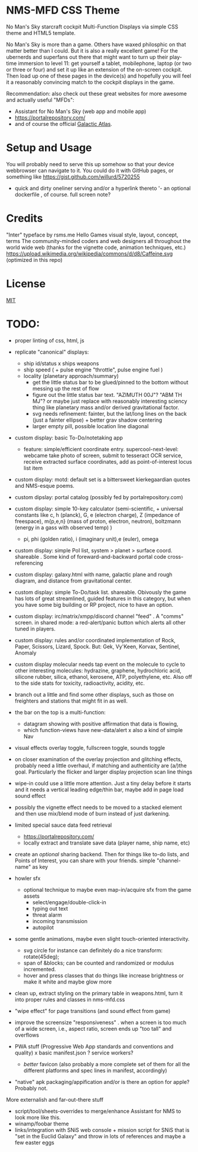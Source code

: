 # NMS-MFD CSS Theme 

No Man's Sky starcraft cockpit Multi-Function Displays via simple CSS theme and HTML5 template.

No Man's Sky is more than a game. Others have waxed philosphic on that matter better than I could. But it is also a really excellent game!
For the ubernerds and superfans out there that might want to turn up their play-time immersion to level 11:
get yourself a tablet, mobilephone, laptop (or two or three or four) and set it up like an extension of the on-screen cockpit. Then load up one of these pages in the device(s) and hopefully you will feel it a reasonably convincing match to the cockpit displays in the game.

Recommendation: also check out these great websites for more awesome and actually useful "MFDs":
 - Assistant for No Man's Sky  (web app and mobile app)
 - https://portalrepository.com/
 - and of course the official [Galactic Atlas](https://galacticatlas.nomanssky.com/).


# Setup and Usage
You will probably need to serve this up somehow so that your device webbrowser can navigate to it. You could do it with GitHub pages, or something like https://gist.github.com/willurd/5720255
- quick and dirty oneliner serving  and/or a hyperlink thereto
	'- an optional dockerfile , of course.
full screen note?


# Credits
"Inter" typeface by rsms.me
Hello Games visual style, layout, concept, terms
The community-minded coders and web designers all throughout the world wide web (thanks for the vignette code, animation techniques, etc.)
https://upload.wikimedia.org/wikipedia/commons/d/d8/Caffeine.svg (optimized in this repo)

# License
[MIT](https://rem.mit-license.org/license.htm)


# TODO:
 - proper linting of css, html, js

 - replicate "canonical" displays: 
	- ship id/status
	x ships weapons
	- ship speed ( + pulse engine "throttle", pulse engine fuel )
	- locality (planetary approach/summary)
		- get the little status bar to be glued/pinned to the bottom without messing up the rest of flow
		- figure out the little status bar text. "AZIMUTH 00J"? "ABM TH MJ"?  or maybe just replace with reasonably interesting sciency thing like planetary mass and/or derived gravitational factor.
		- svg needs refinement: fainter, but the lat/long lines on the back (just a fainter ellipse) + better grav shadow centering 
		- larger empty pill, possible location line diagonal

 - custom display: basic To-Do/notetaking app
	- feature: simple/efficient coordinate entry. supercool-next-level: webcame take photo of screen, submit to tesseract OCR service, receive extracted surface coordinates, add as point-of-interest locus list item

 - custom display: motd: default set is a bittersweet kierkegaardian quotes and NMS-esque poems.

 - custom dipslay: portal catalog (possibly fed by portalrepository.com)

 - custom display: simple 10-key calculator (semi-scientific, + universal constants like c, h (planck), G, e (electron charge), Z (impedance of freespace), m{p,e,n} (mass of proton, electron, neutron),  boltzmann (energy in a gass with observed temp) )
	- pi, phi (golden ratio), i (imaginary unit),e (euler), omega 

 - custom display: simple PoI list, system > planet > surface coord. shareable . Some kind of foreward-and-backward portal code cross-referencing

 - custom display: galaxy.html with name, galactic plane and rough diagram, and distance from gravitational center.

 - custom display: simple To-Do/task list. shareable. Obivously the game has lots of great streamlined, guided features in this category, but when you have some big building or RP project, nice to have an option.

 - custom display: irc/matrix/xmpp/discord channel "feed" . A "comms" screen. in shared mode: a red-alert/panic button which alerts all other tuned in players.

 - custom display: rules and/or coordinated implementation of Rock, Paper, Scissors, Lizard, Spock. But: Gek, Vy'Keen, Korvax, Sentinel, Anomaly

 - custom display molecular needs tap event on the molecule to cycle to other interesting molecules: hydrazine, graphene, hydrochloric acid, silicone rubber, silica, ethanol, kerosene, ATP, polyethylene, etc. Also off to the side stats for toxicity, radioactivity, acidity, etc.

 - branch out a little and find some other displays, such as those on freighters and stations that might fit in as well.


 - the bar on the top is a multi-function: 
	- datagram showing with positive affirmation that data is flowing, 
	- which function-views have new-data/alert 
	x also a kind of simple Nav

 - visual effects overlay toggle, fullscreen toggle, sounds toggle
 - on closer examination of the overlay projection and glitching effects, probably need a little overhaul, if matching and authenticity are (a/)the goal. Particularly the flicker and larger display projection scan line things

 - wipe-in could use a little more attention. Just a tiny delay before it starts and it needs a vertical leading edge/thin bar, maybe add in page load sound effect

 - possibly the vignette effect needs to be moved to a stacked element and then use mix/blend mode of burn instead of just darkening.

 - limited special sauce data feed retrieval
	- https://portalrepository.com/
	- locally extract and translate save data (player name, ship name, etc)

 - create an _optional_ sharing backend. Then for things like to-do lists, and Points of Interest, you can share with your friends. simple "channel-name" as key

 - howler sfx
	- optional technique to maybe even map-in/acquire sfx from the game assets
		- select/engage/double-click-in
		- typing out text
		- threat alarm
		- incoming transmission
		- autopilot

 - some gentle animations, maybe even slight touch-oriented interactivity.
 	+ svg circle for instance can definitely do a nice     transform: rotate(45deg);
	- span of &blocks; can be counted and randomized or modulus incremented.
	- hover and press classes that do things like increase brightness or make it white and maybe glow more

 - clean up, extract styling on the primary table in weapons.html, turn it into proper rules and classes in nms-mfd.css

 - "wipe effect" for page transitions (and sound effect from game)


 - improve the screensize "responsiveness" . when a screen is too much of a wide screen, i.e., aspect ratio, screen ends up "too tall" and overflows

 - PWA stuff (Progressive Web App standards and conventions and quality) 
	x basic manifest.json
	? service workers? 
	- _better_ favicon (also probably a more complete set of them for all the different platforms and spec lines in manifest, accordingly)
		<link rel="apple-touch-icon" sizes="180x180" href="/apple-touch-icon.png">
		<link rel="icon" type="image/png" sizes="32x32" href="/favicon-32x32.png">
		<link rel="icon" type="image/png" sizes="16x16" href="/favicon-16x16.png">
		<link rel="manifest" href="/site.webmanifest">

 - "native" apk packaging/appification and/or is there an option for apple? Probably not.

More externalish and far-out-there stuff
 - script/tool/sheets-overrides to merge/enhance Assistant for NMS to look more like this.
 - winamp/foobar theme
 - links/integration with SNiS web console + mission script for SNiS that is "set in the Euclid Galaxy" and throw in lots of references and maybe a few easter eggs
